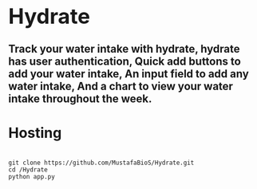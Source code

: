 **<h1>Hydrate</h1>**
**Track your water intake with hydrate, hydrate has user authentication, 
Quick add buttons to add your water intake, 
An input field to add any water intake,
And a chart to view your water intake throughout the week.**
---
**<h1>Hosting</h1>**<br>
```git clone https://github.com/MustafaBioS/Hydrate.git```<br>
```cd /Hydrate```<br>
```python app.py```<br>
